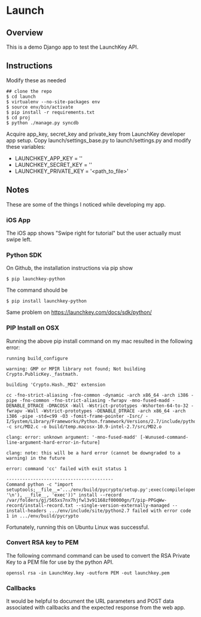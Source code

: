 # Launch

## Overview

This is a demo Django app to test the LaunchKey API.

## Instructions

Modify these as needed

    ## clone the repo
    $ cd launch
    $ virtualenv --no-site-packages env
    $ source env/bin/activate
    $ pip install -r requirements.txt
    $ cd proj
    $ python ./manage.py syncdb

Acquire app_key, secret_key and private_key from LaunchKey
developer app setup. Copy launch/settings_base.py to launch/settings.py
and modify these variables:

 * LAUNCHKEY_APP_KEY = ''
 * LAUNCHKEY_SECRET_KEY = ''
 * LAUNCHKEY_PRIVATE_KEY = '<path_to_file>'

## Notes

These are some of the things I noticed while developing my app.

### iOS App

The iOS app shows "Swipe right for tutorial" but the user actually must
swipe left.

### Python SDK

On Github, the installation instructions via pip show

    $ pip launchkey-python

The command should be

    $ pip install launchkey-python

Same problem on https://launchkey.com/docs/sdk/python/

### PIP Install on OSX

Running the above pip install command on my mac
resulted in the following error:

```
running build_configure

warning: GMP or MPIR library not found; Not building Crypto.PublicKey._fastmath.

building 'Crypto.Hash._MD2' extension

cc -fno-strict-aliasing -fno-common -dynamic -arch x86_64 -arch i386 -pipe -fno-common -fno-strict-aliasing -fwrapv -mno-fused-madd -DENABLE_DTRACE -DMACOSX -Wall -Wstrict-prototypes -Wshorten-64-to-32 -fwrapv -Wall -Wstrict-prototypes -DENABLE_DTRACE -arch x86_64 -arch i386 -pipe -std=c99 -O3 -fomit-frame-pointer -Isrc/ -I/System/Library/Frameworks/Python.framework/Versions/2.7/include/python2.7 -c src/MD2.c -o build/temp.macosx-10.9-intel-2.7/src/MD2.o

clang: error: unknown argument: '-mno-fused-madd' [-Wunused-command-line-argument-hard-error-in-future]

clang: note: this will be a hard error (cannot be downgraded to a warning) in the future

error: command 'cc' failed with exit status 1

----------------------------------------
Command python -c "import setuptools;__file__='.../env/build/pycrypto/setup.py';exec(compile(open(__file__).read().replace('\r\n', '\n'), __file__, 'exec'))" install --record /var/folders/gj/565xs7nx7hjfwl3v91168zf00000gn/T/pip-PPGqWw-record/install-record.txt --single-version-externally-managed --install-headers .../env/include/site/python2.7 failed with error code 1 in .../env/build/pycrypto
```

Fortunately, running this on Ubuntu Linux was successful.

### Convert RSA key to PEM

The following command command can be used to convert the RSA Private Key to
a PEM file for use by the python API.

    openssl rsa -in LaunchKey.key -outform PEM -out launchkey.pem

### Callbacks

It would be helpful to document the URL parameters and POST data associated
with callbacks and the expected response from the web app.
